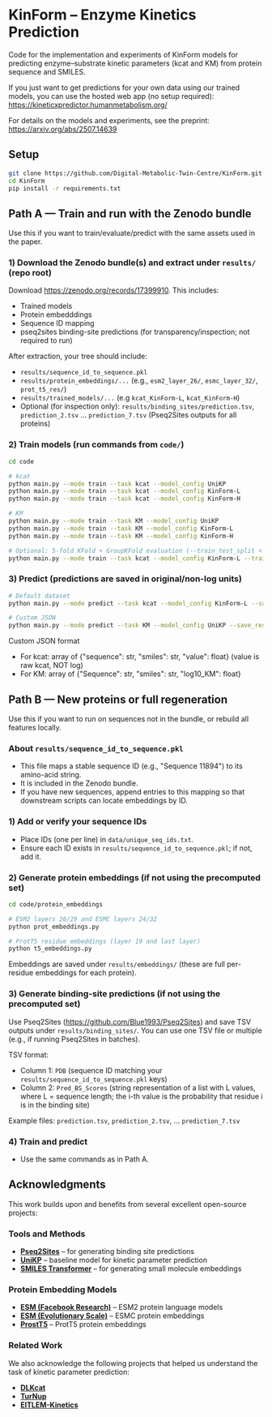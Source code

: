 KinForm – Enzyme Kinetics Prediction
====================================
Code for the implementation and experiments of KinForm models for predicting enzyme–substrate kinetic parameters (kcat and KM) from protein sequence and SMILES.

If you just want to get predictions for your own data using our trained models, you can use the hosted web app (no setup required):
https://kineticxpredictor.humanmetabolism.org/

For details on the models and experiments, see the preprint:
https://arxiv.org/abs/2507.14639


Setup
-----
```bash
git clone https://github.com/Digital-Metabolic-Twin-Centre/KinForm.git
cd KinForm
pip install -r requirements.txt
```


Path A — Train and run with the Zenodo bundle
----------------------------------------------------------
Use this if you want to train/evaluate/predict with the same assets used in the paper.

### 1) Download the Zenodo bundle(s) and extract under `results/` (repo root)
Download <https://zenodo.org/records/17399910>. This includes:
- Trained models
- Protein embedddings
- Sequence ID mapping 
- pseq2sites binding-site predictions (for transparency/inspection; not required to run)

After extraction, your tree should include:

- `results/sequence_id_to_sequence.pkl`
- `results/protein_embeddings/...` (e.g., `esm2_layer_26/`, `esmc_layer_32/`, `prot_t5_res/`)
- `results/trained_models/...` (e.g `kcat_KinForm-L`, `kcat_KinForm-H`)
- Optional (for inspection only): `results/binding_sites/prediction.tsv`, `prediction_2.tsv` … `prediction_7.tsv` (Pseq2Sites outputs for all proteins)

### 2) Train models (run commands from `code/`)

```bash
cd code

# kcat
python main.py --mode train --task kcat --model_config UniKP
python main.py --mode train --task kcat --model_config KinForm-L
python main.py --mode train --task kcat --model_config KinForm-H

# KM
python main.py --mode train --task KM --model_config UniKP
python main.py --mode train --task KM --model_config KinForm-L
python main.py --mode train --task KM --model_config KinForm-H

# Optional: 5-fold KFold + GroupKFold evaluation (--train_test_split < 1.0 triggers cross-validation; 1.0 trains on all data)
python main.py --mode train --task kcat --model_config KinForm-L --train_test_split 0.8
```

### 3) Predict (predictions are saved in original/non-log units)

```bash
# Default dataset
python main.py --mode predict --task kcat --model_config KinForm-L --save_results ../predictions/kcat_L.csv

# Custom JSON
python main.py --mode predict --task KM --model_config UniKP --save_results ../predictions/km_unikp.csv --data_path ../my_km.json
```

Custom JSON format

- For kcat: array of {"sequence": str, "smiles": str, "value": float} (value is raw kcat, NOT log)
- For KM:   array of {"Sequence": str, "smiles": str, "log10_KM": float}


Path B — New proteins or full regeneration
-----------------------------------------
Use this if you want to run on sequences not in the bundle, or rebuild all features locally.

### About `results/sequence_id_to_sequence.pkl`

- This file maps a stable sequence ID (e.g., "Sequence 11894") to its amino-acid string.
- It is included in the Zenodo bundle.
- If you have new sequences, append entries to this mapping so that downstream scripts can locate embeddings by ID.

### 1) Add or verify your sequence IDs

- Place IDs (one per line) in `data/unique_seq_ids.txt`.
- Ensure each ID exists in `results/sequence_id_to_sequence.pkl`; if not, add it.

### 2) Generate protein embeddings (if not using the precomputed set)

```bash
cd code/protein_embeddings

# ESM2 layers 26/29 and ESMC layers 24/32
python prot_embeddings.py

# ProtT5 residue embeddings (layer 19 and last layer)
python t5_embeddings.py
```

Embeddings are saved under `results/embeddings/` (these are full per-residue embeddings for each protein).

### 3) Generate binding-site predictions (if not using the precomputed set)

Use Pseq2Sites (https://github.com/Blue1993/Pseq2Sites) and save TSV outputs under `results/binding_sites/`. You can use one TSV file or multiple (e.g., if running Pseq2Sites in batches).

TSV format:
- Column 1: `PDB` (sequence ID matching your `results/sequence_id_to_sequence.pkl` keys)
- Column 2: `Pred_BS_Scores` (string representation of a list with L values, where L = sequence length; the i-th value is the probability that residue i is in the binding site)

Example files: `prediction.tsv`, `prediction_2.tsv`, … `prediction_7.tsv`

### 4) Train and predict

- Use the same commands as in Path A.


Acknowledgments
---------------
This work builds upon and benefits from several excellent open-source projects:

### Tools and Methods
- **[Pseq2Sites](https://github.com/Blue1993/Pseq2Sites)** – for generating binding site predictions
- **[UniKP](https://github.com/xxxx)** – baseline model for kinetic parameter prediction
- **[SMILES Transformer](https://github.com/DSPsleeporg/smiles-transformer)** – for generating small molecule embeddings

### Protein Embedding Models
- **[ESM (Facebook Research)](https://github.com/facebookresearch/esm)** – ESM2 protein language models
- **[ESM (Evolutionary Scale)](https://github.com/evolutionaryscale/esm)** – ESMC protein embeddings
- **[ProstT5](https://github.com/mheinzinger/ProstT5)** – ProtT5 protein embeddings

### Related Work
We also acknowledge the following projects that helped us understand the task of kinetic parameter prediction:
- **[DLKcat](https://github.com/SysBioChalmers/DLKcat)**
- **[TurNup](https://github.com/AlexanderKroll/kcat_prediction)**
- **[EITLEM-Kinetics](https://github.com/XvesS/EITLEM-Kinetics)**


